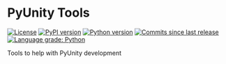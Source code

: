 # PyUnity Tools

[![License](https://img.shields.io/pypi/l/pyunity-tools.svg?v=1)](https://pypi.python.org/pypi/pyunity-tools)
[![PyPI version](https://img.shields.io/pypi/v/pyunity-tools.svg?v=1)](https://pypi.python.org/pypi/pyunity-tools)
[![Python version](https://img.shields.io/pypi/pyversions/pyunity-tools.svg?logo=python&logoColor=FBE072)](https://pypi.python.org/pypi/pyunity-tools)
[![Commits since last release](https://img.shields.io/github/commits-since/pyunity/pyunity-tools/0.4.0.svg)](https://github.com/pyunity/pyunity-tools/compare/0.1.0...master)
[![Language grade: Python](https://img.shields.io/lgtm/grade/python/g/pyunity/pyunity-tools.svg?logo=lgtm)](https://lgtm.com/projects/g/rayzchen/pyunity/context:python)


Tools to help with PyUnity development


